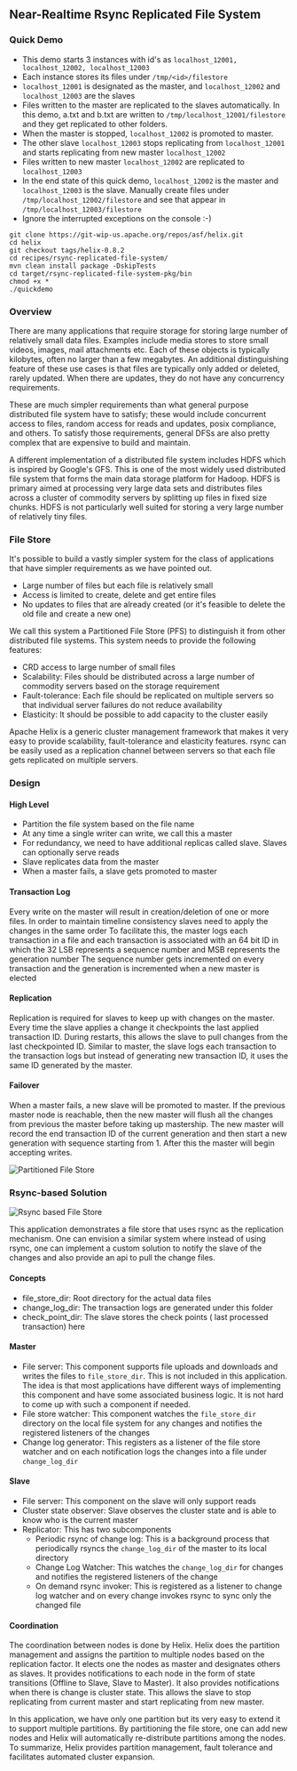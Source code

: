 <!---
Licensed to the Apache Software Foundation (ASF) under one
or more contributor license agreements.  See the NOTICE file
distributed with this work for additional information
regarding copyright ownership.  The ASF licenses this file
to you under the Apache License, Version 2.0 (the
"License"); you may not use this file except in compliance
with the License.  You may obtain a copy of the License at

  http://www.apache.org/licenses/LICENSE-2.0

Unless required by applicable law or agreed to in writing,
software distributed under the License is distributed on an
"AS IS" BASIS, WITHOUT WARRANTIES OR CONDITIONS OF ANY
KIND, either express or implied.  See the License for the
specific language governing permissions and limitations
under the License.
-->

Near-Realtime Rsync Replicated File System
------------------------------------------

### Quick Demo

* This demo starts 3 instances with id's as ```localhost_12001, localhost_12002, localhost_12003```
* Each instance stores its files under ```/tmp/<id>/filestore```
* ```localhost_12001``` is designated as the master, and ```localhost_12002``` and ```localhost_12003``` are the slaves
* Files written to the master are replicated to the slaves automatically. In this demo, a.txt and b.txt are written to ```/tmp/localhost_12001/filestore``` and they get replicated to other folders.
* When the master is stopped, ```localhost_12002``` is promoted to master.
* The other slave ```localhost_12003``` stops replicating from ```localhost_12001``` and starts replicating from new master ```localhost_12002```
* Files written to new master ```localhost_12002``` are replicated to ```localhost_12003```
* In the end state of this quick demo, ```localhost_12002``` is the master and ```localhost_12003``` is the slave. Manually create files under ```/tmp/localhost_12002/filestore``` and see that appear in ```/tmp/localhost_12003/filestore```
* Ignore the interrupted exceptions on the console :-)


```
git clone https://git-wip-us.apache.org/repos/asf/helix.git
cd helix
git checkout tags/helix-0.8.2
cd recipes/rsync-replicated-file-system/
mvn clean install package -DskipTests
cd target/rsync-replicated-file-system-pkg/bin
chmod +x *
./quickdemo

```

### Overview

There are many applications that require storage for storing large number of relatively small data files. Examples include media stores to store small videos, images, mail attachments etc. Each of these objects is typically kilobytes, often no larger than a few megabytes. An additional distinguishing feature of these use cases is that files are typically only added or deleted, rarely updated. When there are updates, they do not have any concurrency requirements.

These are much simpler requirements than what general purpose distributed file system have to satisfy; these would include concurrent access to files, random access for reads and updates, posix compliance, and others. To satisfy those requirements, general DFSs are also pretty complex that are expensive to build and maintain.

A different implementation of a distributed file system includes HDFS which is inspired by Google's GFS. This is one of the most widely used distributed file system that forms the main data storage platform for Hadoop. HDFS is primary aimed at processing very large data sets and distributes files across a cluster of commodity servers by splitting up files in fixed size chunks. HDFS is not particularly well suited for storing a very large number of relatively tiny files.

### File Store

It's possible to build a vastly simpler system for the class of applications that have simpler requirements as we have pointed out.

* Large number of files but each file is relatively small
* Access is limited to create, delete and get entire files
* No updates to files that are already created (or it's feasible to delete the old file and create a new one)


We call this system a Partitioned File Store (PFS) to distinguish it from other distributed file systems. This system needs to provide the following features:

* CRD access to large number of small files
* Scalability: Files should be distributed across a large number of commodity servers based on the storage requirement
* Fault-tolerance: Each file should be replicated on multiple servers so that individual server failures do not reduce availability
* Elasticity: It should be possible to add capacity to the cluster easily


Apache Helix is a generic cluster management framework that makes it very easy to provide scalability, fault-tolerance and elasticity features.
rsync can be easily used as a replication channel between servers so that each file gets replicated on multiple servers.

### Design

#### High Level

* Partition the file system based on the file name
* At any time a single writer can write, we call this a master
* For redundancy, we need to have additional replicas called slave. Slaves can optionally serve reads
* Slave replicates data from the master
* When a master fails, a slave gets promoted to master

#### Transaction Log

Every write on the master will result in creation/deletion of one or more files. In order to maintain timeline consistency slaves need to apply the changes in the same order
To facilitate this, the master logs each transaction in a file and each transaction is associated with an 64 bit ID in which the 32 LSB represents a sequence number and MSB represents the generation number
The sequence number gets incremented on every transaction and the generation is incremented when a new master is elected

#### Replication

Replication is required for slaves to keep up with changes on the master. Every time the slave applies a change it checkpoints the last applied transaction ID.
During restarts, this allows the slave to pull changes from the last checkpointed ID. Similar to master, the slave logs each transaction to the transaction logs but instead of generating new transaction ID, it uses the same ID generated by the master.


#### Failover

When a master fails, a new slave will be promoted to master. If the previous master node is reachable, then the new master will flush all the
changes from previous the master before taking up mastership. The new master will record the end transaction ID of the current generation and then start a new generation
with sequence starting from 1. After this the master will begin accepting writes.

![Partitioned File Store](../images/PFS-Generic.png)



### Rsync-based Solution

![Rsync based File Store](../images/RSYNC_BASED_PFS.png)


This application demonstrates a file store that uses rsync as the replication mechanism. One can envision a similar system where instead of using rsync, one
can implement a custom solution to notify the slave of the changes and also provide an api to pull the change files.

#### Concepts
* file_store_dir: Root directory for the actual data files
* change_log_dir: The transaction logs are generated under this folder
* check_point_dir: The slave stores the check points ( last processed transaction) here

#### Master
* File server: This component supports file uploads and downloads and writes the files to ```file_store_dir```. This is not included in this application. The idea is that most applications have different ways of implementing this component and have some associated business logic. It is not hard to come up with such a component if needed.
* File store watcher: This component watches the ```file_store_dir``` directory on the local file system for any changes and notifies the registered listeners of the changes
* Change log generator: This registers as a listener of the file store watcher and on each notification logs the changes into a file under ```change_log_dir```

#### Slave
* File server: This component on the slave will only support reads
* Cluster state observer: Slave observes the cluster state and is able to know who is the current master
* Replicator: This has two subcomponents
    - Periodic rsync of change log: This is a background process that periodically rsyncs the ```change_log_dir``` of the master to its local directory
    - Change Log Watcher: This watches the ```change_log_dir``` for changes and notifies the registered listeners of the change
    - On demand rsync invoker: This is registered as a listener to change log watcher and on every change invokes rsync to sync only the changed file

#### Coordination

The coordination between nodes is done by Helix. Helix does the partition management and assigns the partition to multiple nodes based on the replication factor. It elects one the nodes as master and designates others as slaves.
It provides notifications to each node in the form of state transitions (Offline to Slave, Slave to Master). It also provides notifications when there is change is cluster state.
This allows the slave to stop replicating from current master and start replicating from new master.

In this application, we have only one partition but its very easy to extend it to support multiple partitions. By partitioning the file store, one can add new nodes and Helix will automatically
re-distribute partitions among the nodes. To summarize, Helix provides partition management, fault tolerance and facilitates automated cluster expansion.





















